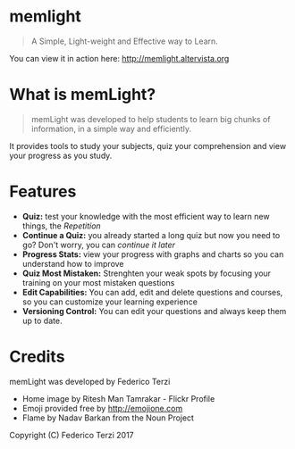 # memlight
> A Simple, Light-weight and Effective way to Learn.

You can view it in action here: http://memlight.altervista.org

# What is memLight?

> memLight was developed to help students to learn big chunks of information, in a simple way and efficiently.

It provides tools to study your subjects, quiz your comprehension and view your progress as you study.

# Features

* **Quiz:** test your knowledge with the most efficient way to learn new things, the *Repetition*
* **Continue a Quiz:** you already started a long quiz but now you need to go? Don't worry, you can *continue it later*
* **Progress Stats:** view your progress with graphs and charts so you can understand how to improve
* **Quiz Most Mistaken:** Strenghten your weak spots by focusing your training on your most mistaken questions
* **Edit Capabilities:** You can add, edit and delete questions and courses, so you can customize your learning experience
* **Versioning Control:** You can edit your questions and always keep them up to date.

# Credits

memLight was developed by Federico Terzi 

* Home image by Ritesh Man Tamrakar - Flickr Profile
* Emoji provided free by http://emojione.com
* Flame by Nadav Barkan from the Noun Project

Copyright (C) Federico Terzi 2017
